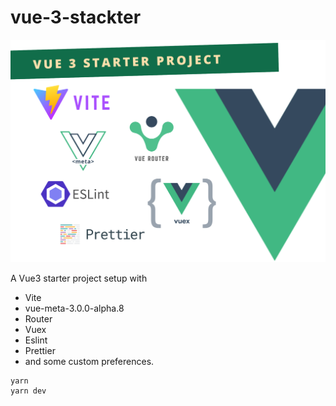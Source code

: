 # vue-3-stackter

![Cover Image](https://github.com/shamscorner/images/blob/master/vite-vue-3.png)

A Vue3 starter project setup with

-   Vite
-   vue-meta-3.0.0-alpha.8
-   Router
-   Vuex
-   Eslint
-   Prettier
-   and some custom preferences.

```
yarn
yarn dev
```
